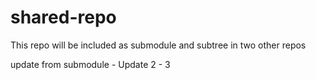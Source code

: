 # shared-repo
This repo will be included as submodule and subtree in two other repos

update from submodule - Update 2 - 3